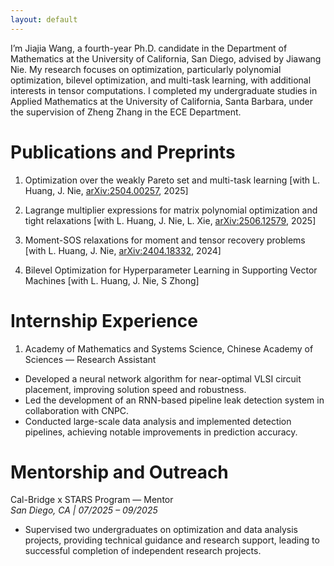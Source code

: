 ```yaml
---
layout: default
---
```


  
  I’m Jiajia Wang, a fourth-year Ph.D. candidate in the Department of Mathematics at the University of California, San Diego, advised by Jiawang Nie. My research focuses on optimization, particularly polynomial optimization, bilevel optimization, and multi-task learning, with additional interests in tensor computations. I completed my undergraduate studies in Applied Mathematics at the University of California, Santa Barbara, under the supervision of Zheng Zhang in the ECE Department.
  
# Publications and Preprints
1. Optimization over the weakly Pareto set and multi-task learning
   [with L. Huang, J. Nie,  [arXiv:2504.00257](https://arxiv.org/abs/2504.00257), 2025] 

3. Lagrange multiplier expressions for matrix polynomial optimization and tight relaxations
   [with L. Huang, J. Nie, L. Xie, [arXiv:2506.12579](https://arxiv.org/abs/2506.12579), 2025] 

4. Moment-SOS relaxations for moment and tensor recovery problems
   [with L. Huang, J. Nie, [arXiv:2404.18332](https://arxiv.org/abs/2404.18332), 2024]

5. Bilevel Optimization for Hyperparameter Learning in Supporting Vector Machines
   [with L. Huang, J. Nie, S Zhong]

# Internship Experience 
1. Academy of Mathematics and Systems Science, Chinese Academy of Sciences — Research Assistant
- Developed a neural network algorithm for near-optimal VLSI circuit placement, improving solution speed and robustness.  
- Led the development of an RNN-based pipeline leak detection system in collaboration with CNPC.  
- Conducted large-scale data analysis and implemented detection pipelines, achieving notable improvements in prediction accuracy.


# Mentorship and Outreach
Cal-Bridge x STARS Program — Mentor  
*San Diego, CA | 07/2025 – 09/2025*
- Supervised two undergraduates on optimization and data analysis projects, providing technical guidance and research support, leading to successful completion of independent research projects.

